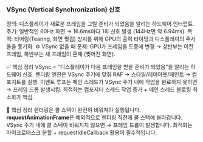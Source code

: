 ### VSync (Vertical Synchronization) 신호

정의: 디스플레이가 새로운 프레임을 그릴 준비가 되었음을 알리는 하드웨어 인터럽트.
주기: 일반적인 60Hz 화면 → 16.6ms마다 1회 신호 발생 (144Hz면 약 6.94ms).
목적: 티어링(Tearing, 화면 찢김) 방지를 위해 GPU의 출력 타이밍과 디스플레이의 주사율을 동기화.
⚙️ VSync 없을 때 문제:
GPU가 프레임을 도중에 변경 → 상반부는 이전 프레임, 하반부는 새 프레임이 혼재 (찢어진 화면).

✅ 핵심 정리
VSync = "디스플레이가 다음 프레임을 받을 준비가 되었음"을 알리는 하드웨어 신호.
렌더링 엔진은 VSync 주기에 맞춰 RAF → 스타일/레이아웃/페인트 → 컴포지트를 실행.
이벤트 루프는 메인 스레드가 VSync 주기 내에 작업을 완료하지 못하면 → 프레임 드롭 발생시킴.
최적화는 컴포지터 스레드 작업 증가 + 메인 스레드 블로킹 최소화가 핵심.

📌 핵심 정리
렌더링은 콜 스택이 완전히 비워져야 실행됩니다.
**requestAnimationFrame**은 예외적으로 렌더링 직전에 콜 스택에 올라갑니다.
VSync 주기 내에 콜 스택이 비워지지 않으면 → 프레임 드롭이 발생합니다.
최적화는 마이크로태스크 분할 + requestIdleCallback 활용이 필수적입니다.

